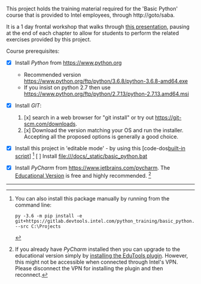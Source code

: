 This project holds the training material required for the 'Basic Python' course that is provided to Intel employees,
through http://goto/saba.

It is a 1 day frontal workshop that walks through
[this presentation](docs/_static/Basic%20Python%20-%202018.pptx),
pausing at the end of each chapter to allow for students to perform the related exercises provided by this project.


Course prerequisites:

- [x] Install *Python* from https://www.python.org
    - Recommended version https://www.python.org/ftp/python/3.6.8/python-3.6.8-amd64.exe
    - If you insist on python 2.7 then use https://www.python.org/ftp/python/2.7.13/python-2.7.13.amd64.msi
- [x] Install *GIT*:

    1. [x] search in a web browser for "git install" or try out https://git-scm.com/downloads.
    2. [x] Download the version matching your OS and run the installer.
           Accepting all the proposed options is generally a good choice.

- [x] Install this project in 'editable mode' - by using this [code-dos[built-in script][InstallScript]] [^1]
  [ ] Install <file:///docs/_static/basic_python.bat>
- [x] Install *PyCharm* from https://www.jetbrains.com/pycharm.
      The [Educational Version](https://www.jetbrains.com/education/download/#section=pycharm-edu) 
      is free and highly recommended. [^2]

--------------------------------------

[^1]: You can also install this package manually by running from the command line:  
      ```
      py -3.6 -m pip install -e git+https://gitlab.devtools.intel.com/python_training/basic_python.git#egg=basic_python --src C:\Projects
      ```

[^2]: If you already have *PyCharm* installed then you can upgrade to the educational version simply by 
      [installing the EduTools plugin](https://www.jetbrains.com/help/education/install-edutools-plugin.html?section=PyCharm).
      However, this might not be accessible when connected through Intel's VPN.
      Please disconnect the VPN for installing the plugin and then reconnect.



[InstallScript]: docs/_static/basic_python.bat